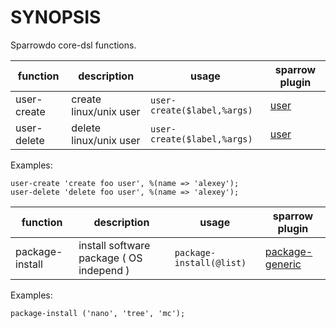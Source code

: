 # SYNOPSIS

Sparrowdo core-dsl functions.

| function | description | usage | sparrow plugin |
| -------- | ----------- | ----- | -------------- |
| user-create | create linux/unix user | `user-create($label,%args)`| [user](https://sparrowhub.org/info/user) | 
| user-delete | delete linux/unix user | `user-create($label,%args)`| [user](https://sparrowhub.org/info/user) |

Examples:


    user-create 'create foo user', %(name => 'alexey');
    user-delete 'delete foo user', %(name => 'alexey');


| function | description | usage | sparrow plugin |
| -------- | ----------- | ----- | -------------- |
| package-install | install software package ( OS independ ) | `package-install(@list)`| [package-generic](https://sparrowhub.org/info/package-generic) | 

Examples:

    package-install ('nano', 'tree', 'mc');





  
